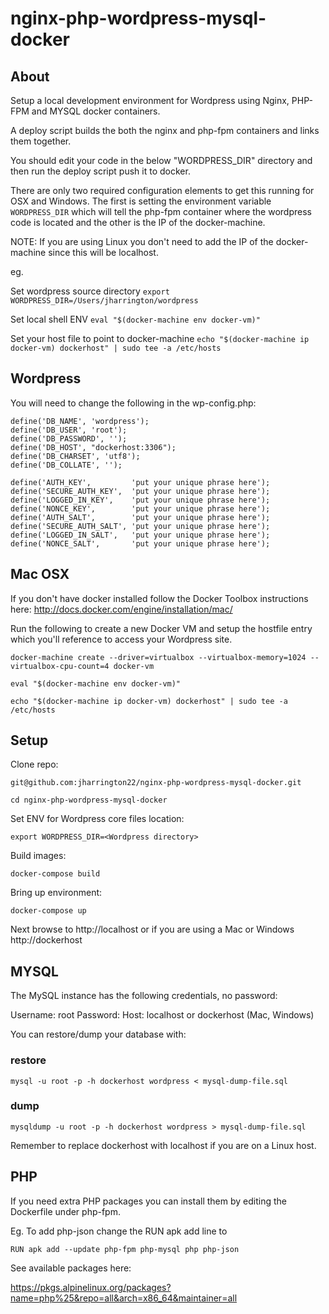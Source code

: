 nginx-php-wordpress-mysql-docker
================================

## About

Setup a local development environment for Wordpress using Nginx, PHP-FPM and MYSQL docker containers. 

A deploy script builds the both the nginx and php-fpm containers and links them together.

You should edit your code in the below "WORDPRESS_DIR" directory and then run the deploy script push it to docker. 

There are only two required configuration elements to get this running for OSX and Windows. The first is setting the environment variable `WORDPRESS_DIR` which will tell the php-fpm container where the wordpress code is located and the other is the IP of the docker-machine.

NOTE: If you are using Linux you don't need to add the IP of the docker-machine since this will be localhost. 

eg. 

Set wordpress source directory
`export WORDPRESS_DIR=/Users/jharrington/wordpress`

Set local shell ENV
`eval "$(docker-machine env docker-vm)"`

Set your host file to point to docker-machine
`echo "$(docker-machine ip docker-vm) dockerhost" | sudo tee -a /etc/hosts`

## Wordpress

You will need to change the following in the wp-config.php:

```
define('DB_NAME', 'wordpress');
define('DB_USER', 'root');
define('DB_PASSWORD', '');
define('DB_HOST', "dockerhost:3306");
define('DB_CHARSET', 'utf8');
define('DB_COLLATE', '');

define('AUTH_KEY',         'put your unique phrase here');
define('SECURE_AUTH_KEY',  'put your unique phrase here');
define('LOGGED_IN_KEY',    'put your unique phrase here');
define('NONCE_KEY',        'put your unique phrase here');
define('AUTH_SALT',        'put your unique phrase here');
define('SECURE_AUTH_SALT', 'put your unique phrase here');
define('LOGGED_IN_SALT',   'put your unique phrase here');
define('NONCE_SALT',       'put your unique phrase here');

```

## Mac OSX

If you don't have docker installed follow the Docker Toolbox instructions here: http://docs.docker.com/engine/installation/mac/

Run the following to create a new Docker VM and setup the hostfile entry which you'll reference to access your Wordpress site.

`docker-machine create --driver=virtualbox --virtualbox-memory=1024 --virtualbox-cpu-count=4 docker-vm`

`eval "$(docker-machine env docker-vm)"`

`echo "$(docker-machine ip docker-vm) dockerhost" | sudo tee -a /etc/hosts`

## Setup

Clone repo:

`git@github.com:jharrington22/nginx-php-wordpress-mysql-docker.git`

`cd nginx-php-wordpress-mysql-docker`

Set ENV for Wordpress core files location:

`export WORDPRESS_DIR=<Wordpress directory>`

Build images:

`docker-compose build`

Bring up environment:

`docker-compose up`

Next browse to http://localhost or if you are using a Mac or Windows http://dockerhost

## MYSQL

The MySQL instance has the following credentials, no password:

Username: root
Password: 
Host: localhost or dockerhost (Mac, Windows)

You can restore/dump your database with:

### restore

`mysql -u root -p -h dockerhost wordpress < mysql-dump-file.sql`

### dump

`mysqldump -u root -p -h dockerhost wordpress > mysql-dump-file.sql`

Remember to replace dockerhost with localhost if you are on a Linux host.

## PHP

If you need extra PHP packages you can install them by editing the Dockerfile under php-fpm. 

Eg. To add php-json change the RUN apk add line to 

`RUN apk add --update php-fpm php-mysql php php-json`

See available packages here:

https://pkgs.alpinelinux.org/packages?name=php%25&repo=all&arch=x86_64&maintainer=all
